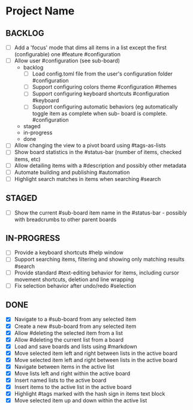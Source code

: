 # Project Name
## BACKLOG
- [ ] Add a 'focus' mode that dims all items in a list except the first (configurable) one #feature #configuration
- [ ] Allow user #configuration (see sub-board)
  - backlog
    - [ ] Load config.toml file from the user's configuration folder #configuration
    - [ ] Support configuring colors theme #configuration #themes
    - [ ] Support configuring keyboard shortcuts #configuration #keyboard
    - [ ] Support configuring automatic behaviors (eg automatically toggle item as complete when sub- board is complete. #configuration
  - staged
  - in-progress
  - done
- [ ] Allow changing the view to a pivot board using #tags-as-lists
- [ ] Show board statistics in the #status-bar (number of items, checked items, etc)
- [ ] Allow detailing items with a #description and possibly other metadata
- [ ] Automate building and publishing #automation
- [ ] Highlight search matches in items when searching #search
## STAGED
- [ ] Show the current #sub-board item name in the #status-bar - possibly with breadcrumbs to other parent boards
## IN-PROGRESS
- [ ] Provide a keyboard shortcuts #help window
- [ ] Support searching items, filtering and showing only matching results #search
- [ ] Provide standard #text-editing behavior for items, including cursor movement shortcuts, deletion and line wrapping
- [ ] Fix selection behavior after undo/redo #selection
## DONE
- [x] Navigate to a #sub-board from any selected item
- [x] Create a new #sub-board from any selected item
- [x] Allow #deleting the selected item from a list
- [x] Allow #deleting the current list from a board
- [x] Load and save boards and lists using #markdown
- [x] Move selected item left and right between lists in the active board
- [x] Move selected item left and right between lists in the active board
- [x] Navigate between items in the active list
- [x] Move lists left and right within the active board
- [x] Insert named lists to the active board
- [x] Insert items to the active list in the active board
- [x] Highlight #tags marked with the hash sign in items text block
- [x] Move selected item up and down within the active list

